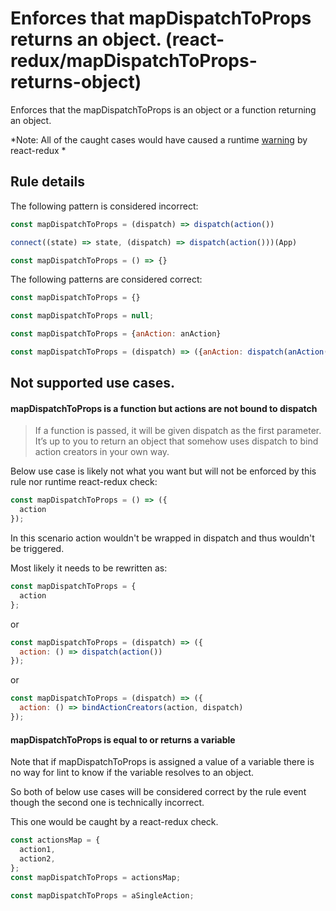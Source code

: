 #  Enforces that mapDispatchToProps returns an object. (react-redux/mapDispatchToProps-returns-object)

Enforces that the mapDispatchToProps is an object or a function returning an object.

*Note: All of the caught cases would have caused a runtime [warning](https://github.com/reactjs/react-redux/blob/master/src/utils/verifyPlainObject.js) by react-redux *  

## Rule details

The following pattern is considered incorrect:

```js
const mapDispatchToProps = (dispatch) => dispatch(action())
```

```js
connect((state) => state, (dispatch) => dispatch(action()))(App)
```

```js
const mapDispatchToProps = () => {}
```

The following patterns are considered correct:


```js
const mapDispatchToProps = {}
```

```js
const mapDispatchToProps = null;
```

```js
const mapDispatchToProps = {anAction: anAction}
```

```js
const mapDispatchToProps = (dispatch) => ({anAction: dispatch(anAction())})
```

## Not supported use cases.

#### mapDispatchToProps is a function but actions are not bound to dispatch

>If a function is passed, it will be given dispatch as the first parameter. It’s up to you to return an object that somehow uses dispatch to bind action creators in your own way.

Below use case is likely not what you want but will not be enforced by this rule nor runtime react-redux check:

```js
const mapDispatchToProps = () => ({
  action
});
```

In this scenario action wouldn't be wrapped in dispatch and thus wouldn't be triggered.

Most likely it needs to be rewritten as:

```js
const mapDispatchToProps = {
  action
};
```
or

```js
const mapDispatchToProps = (dispatch) => ({
  action: () => dispatch(action())
});
```

or

```js
const mapDispatchToProps = (dispatch) => ({
  action: () => bindActionCreators(action, dispatch)
});
```

#### mapDispatchToProps is equal to or returns a variable

Note that if mapDispatchToProps is assigned a value of a variable there is no way for lint to know if the variable resolves to an object.

So both of below use cases will be considered correct by the rule event though the second one is technically incorrect.

This one would be caught by a react-redux check.

```js
const actionsMap = {
  action1,
  action2,
};
const mapDispatchToProps = actionsMap;
```

```js
const mapDispatchToProps = aSingleAction;
```
